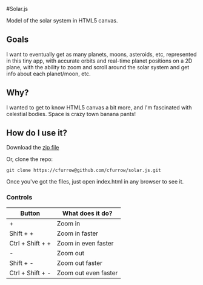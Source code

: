 #Solar.js

Model of the solar system in HTML5 canvas.

## Goals
I want to eventually get as many planets, moons, asteroids, etc, represented in this tiny app, with accurate orbits and real-time planet positions on a 2D plane, with the ability to zoom and scroll around the solar system and get info about each planet/moon, etc.

## Why?
I wanted to get to know HTML5 canvas a bit more, and I'm fascinated with celestial bodies. Space is crazy town banana pants!

## How do I use it?
Download the [zip file](https://github.com/cfurrow/solar.js/zipball/master)

Or, clone the repo:
    
    git clone https://cfurrow@github.com/cfurrow/solar.js.git
   
Once you've got the files, just open index.html in any browser to see it.

### Controls

| Button | What does it do? |
|--------|------------------|
| +      | Zoom in          |
| Shift + +| Zoom in faster |
| Ctrl + Shift + +| Zoom in even faster |
| - | Zoom out |
| Shift + - | Zoom out faster |
| Ctrl + Shift + - | Zoom out even faster |